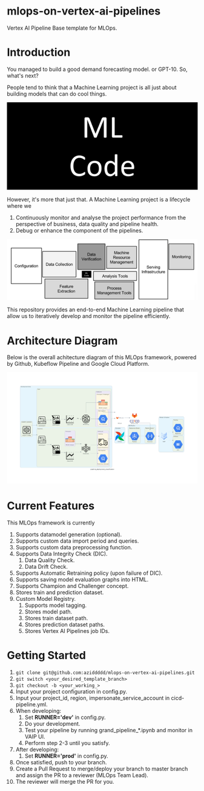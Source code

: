 
# mlops-on-vertex-ai-pipelines

Vertex AI Pipeline Base template for MLOps.

# Introduction

You managed to build a good demand forecasting model. or GPT-10. So, what's next?

People tend to think that a Machine Learning project is all just about building models that can do cool things.

![alt text](https://github.com/aziddddd/mlops-on-vertex-ai-pipelines/blob/usecase-classification/docs/resources/images/intro_1.png)

However, it's more that just that. A Machine Learning project is a lifecycle where we
1. Continuously monitor and analyse the project performance from the perspective of business, data quality and pipeline health.
2. Debug or enhance the component of the pipelines.

![alt text](https://github.com/aziddddd/mlops-on-vertex-ai-pipelines/blob/usecase-classification/docs/resources/images/intro_2.png)

This repository provides an end-to-end Machine Learning pipeline that allow us to iteratively develop and monitor the pipeline efficiently.

# Architecture Diagram

Below is the overall achitecture diagram of this MLOps framework, powered by Github, Kubeflow Pipeline and Google Cloud Platform.

![alt text](https://github.com/aziddddd/mlops-on-vertex-ai-pipelines/blob/usecase-classification/docs/resources/images/pipeline_deployment_classification.png)

# Current Features

This MLOps framework is currently

1. Supports datamodel generation (optional).
2. Supports custom data import period and queries.
3. Supports custom data preprocessing function.
4. Supports Data Integrity Check (DIC).
    1. Data Quality Check.
    2. Data Drift Check.
5. Supports Automatic Retraining policy (upon failure of DIC).
6. Supports saving model evaluation graphs into HTML.
7. Supports Champion and Challenger concept.
8. Stores train and prediction dataset.
9. Custom Model Registry.
    1. Supports model tagging.
    2. Stores model path.
    3. Stores train dataset path.
    4. Stores prediction dataset paths.
    5. Stores Vertex AI Pipelines job IDs.

# Getting Started

1. ```git clone git@github.com:aziddddd/mlops-on-vertex-ai-pipelines.git```
2. ```git switch <your_desired_template_branch>```
3. ```git checkout -b <your_working_>```
4. Input your project configuration in config.py.
5. Input your project_id, region, impersonate_service_account in cicd-pipeline.yml.
6. When developing:
    1. Set **RUNNER='dev'** in config.py.
    2. Do your development.
    3. Test your pipeline by running grand_pipeline_*.ipynb and monitor in VAIP UI.
    4. Perform step 2-3 until you satisfy.
7. After developing:
    1. Set **RUNNER='prod'** in config.py.
8. Once satisfied, push to your branch.
7. Create a Pull Request to merge/deploy your branch to master branch and assign the PR to a reviewer (MLOps Team Lead).
9. The reviewer will merge the PR for you.
